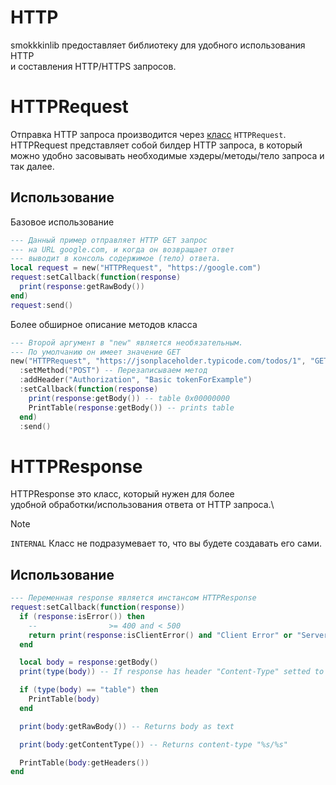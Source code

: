 # HTTP
smokkkinlib предоставляет библиотеку для удобного использования HTTP\
и составления HTTP/HTTPS запросов.

# HTTPRequest
Отправка HTTP запроса производится через [класс](/documentation/classes/README.md) ``HTTPRequest``.\
HTTPRequest представляет собой билдер HTTP запроса, в который\
можно удобно засовывать необходимые хэдеры/методы/тело запроса и так далее.

## Использование
Базовое использование
```lua
--- Данный пример отправляет HTTP GET запрос
--- на URL google.com, и когда он возвращает ответ
--- выводит в консоль содержимое (тело) ответа.
local request = new("HTTPRequest", "https://google.com")
request:setCallback(function(response)
  print(response:getRawBody())
end)
request:send()
```
Более обширное описание методов класса
```lua
--- Второй аргумент в "new" является необязательным.
--- По умолчанию он имеет значение GET
new("HTTPRequest", "https://jsonplaceholder.typicode.com/todos/1", "GET")
  :setMethod("POST") -- Перезаписываем метод
  :addHeader("Authorization", "Basic tokenForExample")
  :setCallback(function(response)
    print(response:getBody()) -- table 0x00000000
    PrintTable(response:getBody()) -- prints table
  end)
  :send()
```

# HTTPResponse
HTTPResponse это класс, который нужен для более\
удобной обработки/использования ответа от HTTP запроса.\

> [!NOTE]
> ``INTERNAL`` Класс не подразумевает то, что
> вы будете создавать его сами.

## Использование
```lua
--- Переменная response является инстансом HTTPResponse
request:setCallback(function(response))
  if (response:isError()) then
    --                >= 400 and < 500
    return print(response:isClientError() and "Client Error" or "Server Error")
  end

  local body = response:getBody()
  print(type(body)) -- If response has header "Content-Type" setted to "application/json", body will be presented as Lua table

  if (type(body) == "table") then
    PrintTable(body)
  end

  print(body:getRawBody()) -- Returns body as text

  print(body:getContentType()) -- Returns content-type "%s/%s"

  PrintTable(body:getHeaders())
end
```